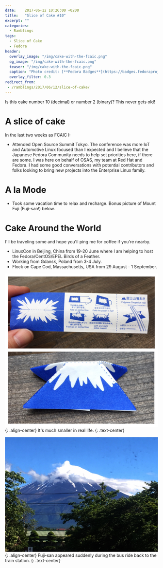 ```yaml
---
date:    2017-06-12 10:26:00 +0200
title:   "Slice of Cake #10"
excerpt: ""
categories:
  - Ramblings
tags:
  - Slice of Cake
  - Fedora
header:
  overlay_image: "/img/cake-with-the-fcaic.png"
  og_image: "/img/cake-with-the-fcaic.png"
  teaser: "/img/cake-with-the-fcaic.png"
  caption: "Photo credit: [**Fedora Badges**](https://badges.fedoraproject.org/badge/its-a-cake-thing)"
  overlay_filter: 0.3
redirect_from:
 - /ramblings/2017/06/12/slice-of-cake/
---
```


Is this cake number 10 (decimal) or number 2 (binary)? This never gets old!

# A slice of cake

In the last two weeks as FCAIC I:

- Attended Open Source Summit Tokyo.  The conference was more IoT and Automotive Linux focused than I expected and I believe that the Japanese Fedora Community needs to help set priorities here, if there are some.  I was here on behalf of OSAS, my team at Red Hat and Fedora.  I had some good conversations with potential contributors and folks looking to bring new projects into the Enterprise Linux family.

# A la Mode

- Took some vacation time to relax and recharge.  Bonus picture of Mount Fuji (Fuji-san!) below.

# Cake Around the World

I'll be traveling some and hope you'll ping me for coffee if you're nearby.

- LinuxCon in Beijing, China from 19-20 June where I am helping to host the Fedora/CentOS/EPEL Birds of a Feather.
- Working from Gdansk, Poland from 3-4 July.
- Flock on Cape Cod, Massachusetts, USA from 29 August - 1 September.

![It's not as big as you think it is.](/img/2017/fuji-chop.jpg){: .align-center}
It's much smaller in real life.
{: .text-center}

![Bus window Fuji-san.](/img/2017/fuji-san.jpg){: .align-center}
Fuji-san appeared suddenly during the bus ride back to the train station.
{: .text-center}
